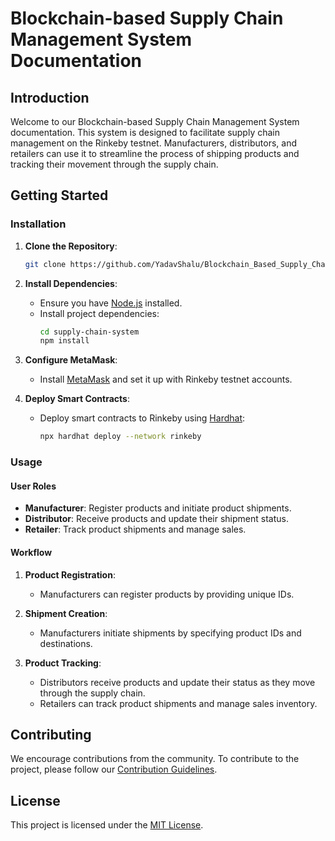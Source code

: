 # Blockchain-based Supply Chain Management System Documentation

## Introduction

Welcome to our Blockchain-based Supply Chain Management System documentation. This system is designed to facilitate supply chain management on the Rinkeby testnet. Manufacturers, distributors, and retailers can use it to streamline the process of shipping products and tracking their movement through the supply chain.

## Getting Started

### Installation

1. **Clone the Repository**:
   ```bash
   git clone https://github.com/YadavShalu/Blockchain_Based_Supply_Chain_Management_System.git
   ```

2. **Install Dependencies**:
   - Ensure you have [Node.js](https://nodejs.org/) installed.
   - Install project dependencies:
     ```bash
     cd supply-chain-system
     npm install
     ```

3. **Configure MetaMask**:
   - Install [MetaMask](https://metamask.io/) and set it up with Rinkeby testnet accounts.

4. **Deploy Smart Contracts**:
   - Deploy smart contracts to Rinkeby using [Hardhat](https://hardhat.org/):
     ```bash
     npx hardhat deploy --network rinkeby
     ```

### Usage

#### User Roles

- **Manufacturer**: Register products and initiate product shipments.
- **Distributor**: Receive products and update their shipment status.
- **Retailer**: Track product shipments and manage sales.

#### Workflow

1. **Product Registration**:
   - Manufacturers can register products by providing unique IDs.

2. **Shipment Creation**:
   - Manufacturers initiate shipments by specifying product IDs and destinations.

3. **Product Tracking**:
   - Distributors receive products and update their status as they move through the supply chain.
   - Retailers can track product shipments and manage sales inventory.


## Contributing

We encourage contributions from the community. To contribute to the project, please follow our [Contribution Guidelines](./CONTRIBUTING.md).

## License

This project is licensed under the [MIT License](./LICENSE.md).

